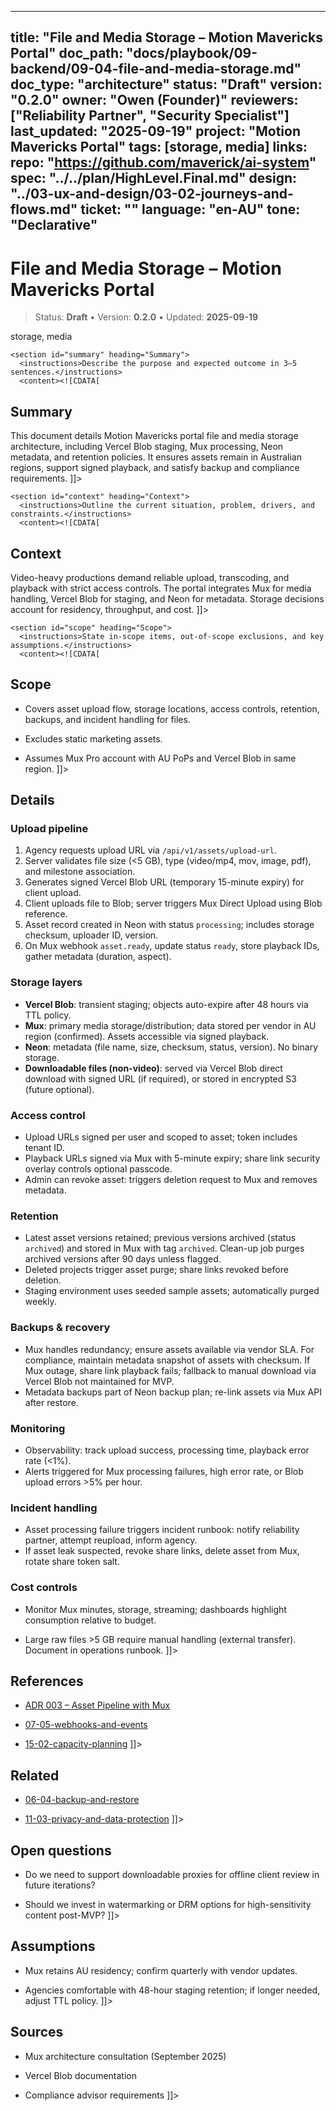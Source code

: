 <!-- ai:managed start file="docs/playbook/09-backend/09-04-file-and-media-storage.md" responsibility="docs" strategy="replace" -->
---
title: "File and Media Storage – Motion Mavericks Portal"
doc_path: "docs/playbook/09-backend/09-04-file-and-media-storage.md"
doc_type: "architecture"
status: "Draft"
version: "0.2.0"
owner: "Owen (Founder)"
reviewers: ["Reliability Partner", "Security Specialist"]
last_updated: "2025-09-19"
project: "Motion Mavericks Portal"
tags: [storage, media]
links:
  repo: "https://github.com/maverick/ai-system"
  spec: "../../plan/HighLevel.Final.md"
  design: "../03-ux-and-design/03-02-journeys-and-flows.md"
  ticket: "<PLACEHOLDER>"
language: "en-AU"
tone: "Declarative"
---

# File and Media Storage – Motion Mavericks Portal

> Status: **Draft** • Version: **0.2.0** • Updated: **2025-09-19**

<doc xmlns="urn:docs:universal"
     type="architecture"
     path="docs/playbook/09-backend/09-04-file-and-media-storage.md"
     version="0.2.0"
     status="Draft"
     owner="Owen (Founder)">

  <meta>
    <link rel="repo" href="https://github.com/maverick/ai-system"/>
    <link rel="spec" href="../../plan/HighLevel.Final.md"/>
    <link rel="design" href="../03-ux-and-design/03-02-journeys-and-flows.md"/>
    <tags>storage, media</tags>
  </meta>

  <sections>

    <section id="summary" heading="Summary">
      <instructions>Describe the purpose and expected outcome in 3–5 sentences.</instructions>
      <content><![CDATA[
## Summary
This document details Motion Mavericks portal file and media storage architecture, including Vercel Blob staging, Mux processing, Neon metadata, and retention policies. It ensures assets remain in Australian regions, support signed playback, and satisfy backup and compliance requirements.
]]></content>
    </section>

    <section id="context" heading="Context">
      <instructions>Outline the current situation, problem, drivers, and constraints.</instructions>
      <content><![CDATA[
## Context
Video-heavy productions demand reliable upload, transcoding, and playback with strict access controls. The portal integrates Mux for media handling, Vercel Blob for staging, and Neon for metadata. Storage decisions account for residency, throughput, and cost.
]]></content>
    </section>

    <section id="scope" heading="Scope">
      <instructions>State in-scope items, out-of-scope exclusions, and key assumptions.</instructions>
      <content><![CDATA[
## Scope
- Covers asset upload flow, storage locations, access controls, retention, backups, and incident handling for files.
- Excludes static marketing assets.
- Assumes Mux Pro account with AU PoPs and Vercel Blob in same region.
]]></content>
    </section>

    <section id="details" heading="Details">
      <content><![CDATA[
## Details

### Upload pipeline
1. Agency requests upload URL via `/api/v1/assets/upload-url`.
2. Server validates file size (<5 GB), type (video/mp4, mov, image, pdf), and milestone association.
3. Generates signed Vercel Blob URL (temporary 15-minute expiry) for client upload.
4. Client uploads file to Blob; server triggers Mux Direct Upload using Blob reference.
5. Asset record created in Neon with status `processing`; includes storage checksum, uploader ID, version.
6. On Mux webhook `asset.ready`, update status `ready`, store playback IDs, gather metadata (duration, aspect).

### Storage layers
- **Vercel Blob**: transient staging; objects auto-expire after 48 hours via TTL policy.
- **Mux**: primary media storage/distribution; data stored per vendor in AU region (confirmed). Assets accessible via signed playback.
- **Neon**: metadata (file name, size, checksum, status, version). No binary storage.
- **Downloadable files (non-video)**: served via Vercel Blob direct download with signed URL (if required), or stored in encrypted S3 (future optional).

### Access control
- Upload URLs signed per user and scoped to asset; token includes tenant ID.
- Playback URLs signed via Mux with 5-minute expiry; share link security overlay controls optional passcode.
- Admin can revoke asset: triggers deletion request to Mux and removes metadata.

### Retention
- Latest asset versions retained; previous versions archived (status `archived`) and stored in Mux with tag `archived`. Clean-up job purges archived versions after 90 days unless flagged.
- Deleted projects trigger asset purge; share links revoked before deletion.
- Staging environment uses seeded sample assets; automatically purged weekly.

### Backups & recovery
- Mux handles redundancy; ensure assets available via vendor SLA. For compliance, maintain metadata snapshot of assets with checksum. If Mux outage, share link playback fails; fallback to manual download via Vercel Blob not maintained for MVP.
- Metadata backups part of Neon backup plan; re-link assets via Mux API after restore.

### Monitoring
- Observability: track upload success, processing time, playback error rate (<1%).
- Alerts triggered for Mux processing failures, high error rate, or Blob upload errors >5% per hour.

### Incident handling
- Asset processing failure triggers incident runbook: notify reliability partner, attempt reupload, inform agency.
- If asset leak suspected, revoke share links, delete asset from Mux, rotate share token salt.

### Cost controls
- Monitor Mux minutes, storage, streaming; dashboards highlight consumption relative to budget.
- Large raw files >5 GB require manual handling (external transfer). Document in operations runbook.
]]></content>
    </section>

    <section id="references" heading="References">
      <content><![CDATA[
## References
- [ADR 003 – Asset Pipeline with Mux](../04-architecture-and-decisions/adrs/2025-09-19-asset-pipeline-mux.md)
- [07-05-webhooks-and-events](../07-apis-and-contracts/07-05-webhooks-and-events.md)
- [15-02-capacity-planning](../15-performance-and-reliability/15-02-capacity-planning.md)
]]></content>
    </section>

    <section id="related" heading="Related">
      <content><![CDATA[
## Related
- [06-04-backup-and-restore](../06-data-model-and-storage/06-04-backup-and-restore.md)
- [11-03-privacy-and-data-protection](../11-security-and-compliance/11-03-privacy-and-data-protection.md)
]]></content>
    </section>

    <section id="open_questions" heading="Open questions">
      <content><![CDATA[
## Open questions
- Do we need to support downloadable proxies for offline client review in future iterations?
- Should we invest in watermarking or DRM options for high-sensitivity content post-MVP?
]]></content>
    </section>

    <section id="assumptions" heading="Assumptions">
      <content><![CDATA[
## Assumptions
- Mux retains AU residency; confirm quarterly with vendor updates.
- Agencies comfortable with 48-hour staging retention; if longer needed, adjust TTL policy.
]]></content>
    </section>

    <section id="sources" heading="Sources">
      <content><![CDATA[
## Sources
- Mux architecture consultation (September 2025)
- Vercel Blob documentation
- Compliance advisor requirements
]]></content>
    </section>

  </sections>
</doc>
<!-- ai:managed end -->
